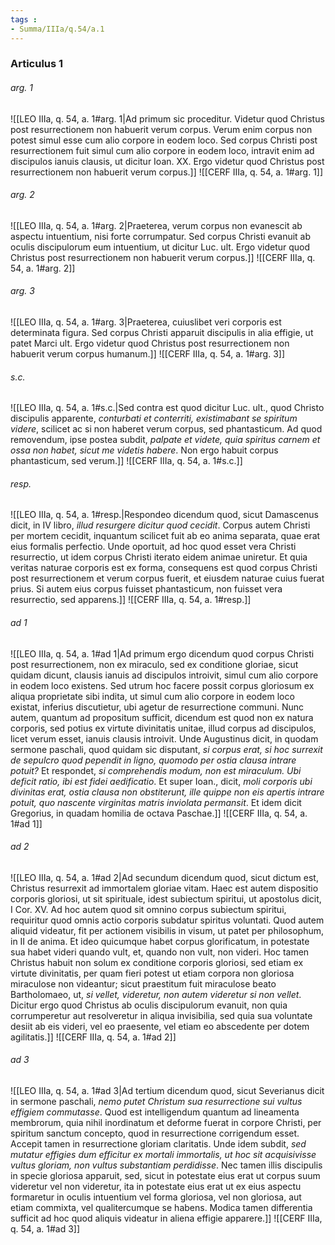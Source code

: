 ```yaml
---
tags : 
- Summa/IIIa/q.54/a.1
---
```


### Articulus 1

###### arg. 1
![[LEO IIIa, q. 54, a. 1#arg. 1|Ad primum sic proceditur. Videtur quod Christus post resurrectionem non habuerit verum corpus. Verum enim corpus non potest simul esse cum alio corpore in eodem loco. Sed corpus Christi post resurrectionem fuit simul cum alio corpore in eodem loco, intravit enim ad discipulos ianuis clausis, ut dicitur Ioan. XX. Ergo videtur quod Christus post resurrectionem non habuerit verum corpus.]]
![[CERF IIIa, q. 54, a. 1#arg. 1]]

###### arg. 2
![[LEO IIIa, q. 54, a. 1#arg. 2|Praeterea, verum corpus non evanescit ab aspectu intuentium, nisi forte corrumpatur. Sed corpus Christi evanuit ab oculis discipulorum eum intuentium, ut dicitur Luc. ult. Ergo videtur quod Christus post resurrectionem non habuerit verum corpus.]]
![[CERF IIIa, q. 54, a. 1#arg. 2]]

###### arg. 3
![[LEO IIIa, q. 54, a. 1#arg. 3|Praeterea, cuiuslibet veri corporis est determinata figura. Sed corpus Christi apparuit discipulis in alia effigie, ut patet Marci ult. Ergo videtur quod Christus post resurrectionem non habuerit verum corpus humanum.]]
![[CERF IIIa, q. 54, a. 1#arg. 3]]

###### s.c.
![[LEO IIIa, q. 54, a. 1#s.c.|Sed contra est quod dicitur Luc. ult., quod Christo discipulis apparente, *conturbati et conterriti, existimabant se spiritum videre*, scilicet ac si non haberet verum corpus, sed phantasticum. Ad quod removendum, ipse postea subdit, *palpate et videte, quia spiritus carnem et ossa non habet, sicut me videtis habere*. Non ergo habuit corpus phantasticum, sed verum.]]
![[CERF IIIa, q. 54, a. 1#s.c.]]

###### resp.
![[LEO IIIa, q. 54, a. 1#resp.|Respondeo dicendum quod, sicut Damascenus dicit, in IV libro, *illud resurgere dicitur quod cecidit*. Corpus autem Christi per mortem cecidit, inquantum scilicet fuit ab eo anima separata, quae erat eius formalis perfectio. Unde oportuit, ad hoc quod esset vera Christi resurrectio, ut idem corpus Christi iterato eidem animae uniretur. Et quia veritas naturae corporis est ex forma, consequens est quod corpus Christi post resurrectionem et verum corpus fuerit, et eiusdem naturae cuius fuerat prius. Si autem eius corpus fuisset phantasticum, non fuisset vera resurrectio, sed apparens.]]
![[CERF IIIa, q. 54, a. 1#resp.]]

###### ad 1
![[LEO IIIa, q. 54, a. 1#ad 1|Ad primum ergo dicendum quod corpus Christi post resurrectionem, non ex miraculo, sed ex conditione gloriae, sicut quidam dicunt, clausis ianuis ad discipulos introivit, simul cum alio corpore in eodem loco existens. Sed utrum hoc facere possit corpus gloriosum ex aliqua proprietate sibi indita, ut simul cum alio corpore in eodem loco existat, inferius discutietur, ubi agetur de resurrectione communi. Nunc autem, quantum ad propositum sufficit, dicendum est quod non ex natura corporis, sed potius ex virtute divinitatis unitae, illud corpus ad discipulos, licet verum esset, ianuis clausis introivit. Unde Augustinus dicit, in quodam sermone paschali, quod quidam sic disputant, *si corpus erat, si hoc surrexit de sepulcro quod pependit in ligno, quomodo per ostia clausa intrare potuit?* Et respondet, *si comprehendis modum, non est miraculum. Ubi deficit ratio, ibi est fidei aedificatio*. Et super Ioan., dicit, *moli corporis ubi divinitas erat, ostia clausa non obstiterunt, ille quippe non eis apertis intrare potuit, quo nascente virginitas matris inviolata permansit*. Et idem dicit Gregorius, in quadam homilia de octava Paschae.]]
![[CERF IIIa, q. 54, a. 1#ad 1]]

###### ad 2
![[LEO IIIa, q. 54, a. 1#ad 2|Ad secundum dicendum quod, sicut dictum est, Christus resurrexit ad immortalem gloriae vitam. Haec est autem dispositio corporis gloriosi, ut sit spirituale, idest subiectum spiritui, ut apostolus dicit, I Cor. XV. Ad hoc autem quod sit omnino corpus subiectum spiritui, requiritur quod omnis actio corporis subdatur spiritus voluntati. Quod autem aliquid videatur, fit per actionem visibilis in visum, ut patet per philosophum, in II de anima. Et ideo quicumque habet corpus glorificatum, in potestate sua habet videri quando vult, et, quando non vult, non videri. Hoc tamen Christus habuit non solum ex conditione corporis gloriosi, sed etiam ex virtute divinitatis, per quam fieri potest ut etiam corpora non gloriosa miraculose non videantur; sicut praestitum fuit miraculose beato Bartholomaeo, ut, *si vellet, videretur, non autem videretur si non vellet*. Dicitur ergo quod Christus ab oculis discipulorum evanuit, non quia corrumperetur aut resolveretur in aliqua invisibilia, sed quia sua voluntate desiit ab eis videri, vel eo praesente, vel etiam eo abscedente per dotem agilitatis.]]
![[CERF IIIa, q. 54, a. 1#ad 2]]

###### ad 3
![[LEO IIIa, q. 54, a. 1#ad 3|Ad tertium dicendum quod, sicut Severianus dicit in sermone paschali, *nemo putet Christum sua resurrectione sui vultus effigiem commutasse*. Quod est intelligendum quantum ad lineamenta membrorum, quia nihil inordinatum et deforme fuerat in corpore Christi, per spiritum sanctum concepto, quod in resurrectione corrigendum esset. Accepit tamen in resurrectione gloriam claritatis. Unde idem subdit, *sed mutatur effigies dum efficitur ex mortali immortalis, ut hoc sit acquisivisse vultus gloriam, non vultus substantiam perdidisse*. Nec tamen illis discipulis in specie gloriosa apparuit, sed, sicut in potestate eius erat ut corpus suum videretur vel non videretur, ita in potestate eius erat ut ex eius aspectu formaretur in oculis intuentium vel forma gloriosa, vel non gloriosa, aut etiam commixta, vel qualitercumque se habens. Modica tamen differentia sufficit ad hoc quod aliquis videatur in aliena effigie apparere.]]
![[CERF IIIa, q. 54, a. 1#ad 3]]

